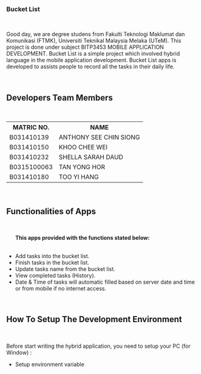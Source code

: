 <h3><b>Bucket List</b></h3>
</br>

<p>Good day, we are degree studens from Fakulti Teknologi Maklumat dan Komunikasi (FTMK), Universiti Teknikal Malaysia Melaka (UTeM).  This project is done under subject BITP3453 MOBILE APPLICATION DEVELOPMENT. Bucket List is a simple project which involved hybrid language in the mobile application development. Bucket List apps is developed to assists people to record all the tasks in their daily life.</p>

  </br><h2><b>Developers Team Members</b></h2>
  
  </br>

  <table>
  <tr>
  <th>MATRIC NO.</th>
  <th>NAME</th>
  </tr>
  <tr>
  <td>B031410139</td>
  <td>ANTHONY SEE CHIN SIONG</td>
  </tr>
  <tr>
  <td>B031410150</td>
  <td>KHOO CHEE WEI</td>
  </tr>
  <tr>
  <td>B031410232</td>
  <td>SHELLA SARAH DAUD</td>
  </tr>
  <tr>
  <td>B0315100063</td>
  <td>TAN YONG HOR</td>
  </tr>
  <tr>
  <td>B031410180</td>
  <td>TOO YI HANG</td>
  </tr>

  </table>
  
  
  
  </br>
  <h2><b>Functionalities of Apps</b></h2>
  </br>
  
  <ul>
  <p><b>This apps provided with the functions stated below:</b></p>
  <br>
  <li>Add tasks into the bucket list.</li>
  <li>Finish tasks in the bucket list.</li>
  <li>Update tasks name from the bucket list.</li>
  <li>View completed tasks (History).</li>
  <li>Date & Time of tasks will automatic filled based on server date and time or from mobile if no internet access.</li>
  </ul>



  </br>
  <h2><b>How To Setup The Development Environment</b></h2>
  </br>
  
  <p>Before start writing the hybrid application, you need to setup your PC (for Window) :</p>
  
  <ul>
  <li>Setup environment variable</li>
  </ul>

